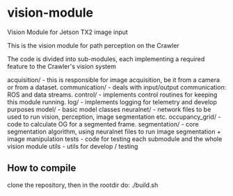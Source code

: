 # vision-module
Vision Module for Jetson TX2 image input

This is the vision module for path perception on the Crawler

The code is divided into sub-modules, each implementing a required feature to the Crawler's vision system

acquisition/    -  this is responsible for image acquisition, be it from a camera or from a dataset.
communication/  -  deals with input/output communication: ROS and data streams.
control/        -  implements control routines for keeping this module running.
log/            -  implements logging for telemetry and develop purposes
model/          -  basic model classes
neuralnet/      -  network files to be used to run vision, perception, image segmentation etc.
occupancy_grid/ -  code to calculate OG for a segmented frame. 
segmentation/   -  core segmentation algorithm, using neuralnet files to run image segmentation + image manipulation
tests           -  code for testing each submodule and the whole vision module
utils           -  utils for develop / testing


## How to compile
clone the repository, then in the rootdir do:
./build.sh
